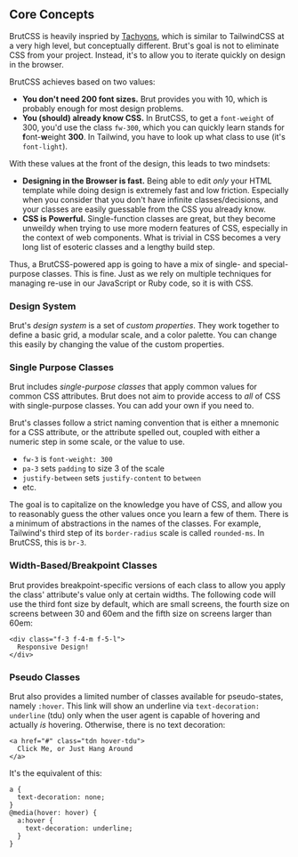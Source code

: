 ## Core Concepts

BrutCSS is heavily inspried by [Tachyons](https://tachyons.io), which is similar to TailwindCSS at a very high level, but
conceptually different.  Brut's goal is not to eliminate CSS from your project. Instead, it's to allow you to iterate quickly
on design in the browser.

BrutCSS achieves based on two values:

* **You don't need 200 font sizes.**  Brut provides you with 10, which is probably enough for most design problems.
* **You (should) already know CSS.** In BrutCSS, to get a `font-weight` of 300, you'd use the class `fw-300`, which you can
quickly learn stands for **f**ont-**w**eight **300**. In Tailwind, you have to look up what class to use (it's `font-light`).

With these values at the front of the design, this leads to two mindsets:

* **Designing in the Browser is fast.** Being able to edit *only* your HTML template while doing design is extremely fast and
low friction. Especially when you consider that you don't have infinite classes/decisions, and your classes are easily
guessable from the CSS you already know.
* **CSS is Powerful.** Single-function classes are great, but they become unweildy when trying to use more modern features of
CSS, especially in the context of web components. What is trivial in CSS becomes a very long list of esoteric classes and a
lengthy build step.

Thus, a BrutCSS-powered app is going to have a mix of single- and special-purpose classes.  This is fine.  Just as we rely on
multiple techniques for managing re-use in our JavaScript or Ruby code, so it is with CSS.

### Design System

Brut's *design system* is a set of *custom properties*.  They work together to define a basic grid, a modular scale, and a
color palette. You can change this easily by changing the value of the custom properties.

### Single Purpose Classes

Brut includes *single-purpose classes* that apply common values for common CSS attributes.  Brut does not aim to provide
access to *all* of CSS with single-purpose classes.  You can add your own if you need to.

Brut's classes follow a strict naming convention that is either a mnemonic for a CSS attribute, or the attribute spelled out, coupled with either a numeric step in some scale, or the value to use.

* `fw-3` is `font-weight: 300`
* `pa-3` sets `padding` to size 3 of the scale
* `justify-between` sets `justify-content` to `between`
* etc.

The goal is to capitalize on the knowledge you have of CSS, and allow you to reasonably guess the other values once you learn
a few of them.  There is a minimum of abstractions in the names of the classes.  For example, Tailwind's third step of its
`border-radius` scale is called `rounded-ms`. In BrutCSS, this is `br-3`.

### Width-Based/Breakpoint Classes

Brut provides breakpoint-specific versions of each class to allow you apply the class' attribute's value only at certain
widths.  The following code will use the third font size by default, which are small screens, the fourth size on screens
between 30 and 60em and the fifth size on screens larger than 60em:

    <div class="f-3 f-4-m f-5-l">
      Responsive Design!
    </div>

### Pseudo Classes

Brut also provides a limited number of classes available for pseudo-states, namely `:hover`.  This link will show an
underline via `text-decoration: underline` (tdu) only when the user agent is capable of hovering and actually *is* hovering.
Otherwise, there is no text decoration:

    <a href="#" class="tdn hover-tdu">
      Click Me, or Just Hang Around
    </a>

It's the equivalent of this:

    a {
      text-decoration: none;
    }
    @media(hover: hover) {
      a:hover {
        text-decoration: underline;
      }
    }
